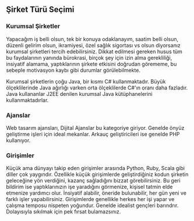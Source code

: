 ## Şirket Türü Seçimi

### Kurumsal Şirketler

Yapacağım iş belli olsun, tek bir konuya odaklanayım, saatim belli olsun, düzenli gelirim olsun, ikramiyesi, özel sağlık sigortası vs olsun diyorsanız kurumsal şirketleri tercih edebilirsiniz. Dikkat edilmesi gereken husus tüm bu faydalarının yanında bürokrasi, birçok şey için izin alma gerekliliği, insiyatif alamama, yaptıklarının şirkete etkisini doğrudan görememe, bu sebeple motivasyon kaybı gibi durumlar görülebilmekte. 

Kurumsal şirketlerin çoğu Java, bir kısmı C# kullanmaktadır. Büyük ölçeklilerinde Java ağırlığı varken orta ölçeklilerde C#'ın oranı daha fazladır. Java kullananlar J2EE denilen kurumsal Java kütüphanelerini kullanmaktadırlar.

### Ajanslar

Web tasarım ajansları, Dijital Ajanslar bu kategoriye giriyor. Genelde önyüz geliştirme işleri için ideal mekanlar. Arkauç geliştiricileri ise genelde PHP kullanıyor.

### Girişimler

Küçük ama dünyayı takip eden girişimler arasında Python, Ruby, Scala gibi diller çok yaygındır. Özellikle küçük girişimlerde geliştirdiğiniz kodun şirketin geleceğine yön verdiğini, kazanç sağladığını bizzat görebilirsiniz. Bu geri bildirim ise yaptıklarınızın işe yaradığını görmenize, kişisel tatmin elde etmenize yardımcı olur. İnsiyatif alabilir, öneride bulunabilir, her gün yeni ve farklı işler yapabilirsiniz. Girişimlerde genellikle herkes her işi yapar ve çalışma temposu nispeten yoğundur. Genelde idealist gençleri barındrır. Dolayısıyla sıkılmak için pek fırsat bulamazsınız. 